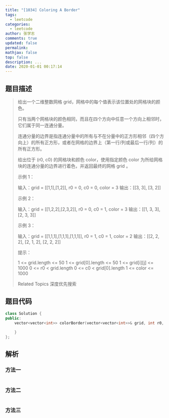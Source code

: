 ```yaml
---
title: "[1034] Coloring A Border"
tags:
  - leetcode
categories:
  - leetcode
author: 张学志
comments: true
updated: false
permalink:
mathjax: false
top: false
description: ...
date: 2020-01-01 00:17:14
---
```


## 题目描述

> 给出一个二维整数网格 grid，网格中的每个值表示该位置处的网格块的颜色。 
> 
> 只有当两个网格块的颜色相同，而且在四个方向中任意一个方向上相邻时，它们属于同一连通分量。 
> 
> 连通分量的边界是指连通分量中的所有与不在分量中的正方形相邻（四个方向上）的所有正方形，或者在网格的边界上（第一行/列或最后一行/列）的所有正方形。 
> 
> 给出位于 (r0, c0) 的网格块和颜色 color，使用指定颜色 color 为所给网格块的连通分量的边界进行着色，并返回最终的网格 grid 。 
> 
> 
> 
> 示例 1： 
> 
> 输入：grid = [[1,1],[1,2]], r0 = 0, c0 = 0, color = 3
> 输出：[[3, 3], [3, 2]]
> 
> 
> 示例 2： 
> 
> 输入：grid = [[1,2,2],[2,3,2]], r0 = 0, c0 = 1, color = 3
> 输出：[[1, 3, 3], [2, 3, 3]]
> 
> 
> 示例 3： 
> 
> 输入：grid = [[1,1,1],[1,1,1],[1,1,1]], r0 = 1, c0 = 1, color = 2
> 输出：[[2, 2, 2], [2, 1, 2], [2, 2, 2]] 
> 
> 
> 
> 提示： 
> 
> 
> 1 <= grid.length <= 50 
> 1 <= grid[0].length <= 50 
> 1 <= grid[i][j] <= 1000 
> 0 <= r0 < grid.length 
> 0 <= c0 < grid[0].length 
> 1 <= color <= 1000 
> 
> 
> 
> Related Topics 深度优先搜索

## 题目代码

```cpp
class Solution {
public:
    vector<vector<int>> colorBorder(vector<vector<int>>& grid, int r0, int c0, int color) {
        
    }
};
```

## 解析

### 方法一

```cpp

```

### 方法二

```cpp

```

### 方法三

```cpp

```

